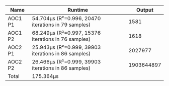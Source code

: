 | Name    | Runtime                                                | Output     |
|---------|--------------------------------------------------------|------------|
| AOC1 P1 |    54.704µs (R²=0.996, 20470 iterations in 79 samples) | 1581       |
| AOC1 P2 |    68.249µs (R²=0.997, 15376 iterations in 76 samples) | 1618       |
| AOC2 P1 |    25.943µs (R²=0.999, 39903 iterations in 86 samples) | 2027977    |
| AOC2 P2 |    26.466µs (R²=0.999, 39903 iterations in 86 samples) | 1903644897 |
| Total   | 175.364µs                                              |            |
